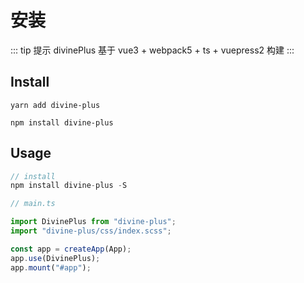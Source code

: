 # 安装

::: tip 提示
divinePlus 基于 vue3 + webpack5 + ts + vuepress2 构建
:::

## Install

<CodeGroup>
  <CodeGroupItem title="yarn">

```bash:no-line-numbers
yarn add divine-plus
```

  </CodeGroupItem>

  <CodeGroupItem title="npm" active>

```bash:no-line-numbers
npm install divine-plus
```

  </CodeGroupItem>
</CodeGroup>

## Usage

```js
// install
npm install divine-plus -S
```

```js
// main.ts

import DivinePlus from "divine-plus";
import "divine-plus/css/index.scss";

const app = createApp(App);
app.use(DivinePlus);
app.mount("#app");
```
